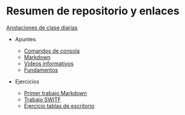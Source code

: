 # Resumen de repositorio y enlaces

[Anotaciones de clase diarias](https://github.com/CristinaSilvan/FundamentosProgramacionEOI/tree/main/Apuntes/Anotaciones_de_clase_diario)

* Apuntes
     * [Comandos de consola](https://github.com/CristinaSilvan/FundamentosProgramacionEOI/blob/main/Apuntes/1_Comandos_consola.md)
     * [Markdown](https://github.com/CristinaSilvan/FundamentosProgramacionEOI/blob/main/Apuntes/2_Markdown.md)
     * [Vídeos informativos](https://github.com/CristinaSilvan/FundamentosProgramacionEOI/blob/main/Apuntes/3_V%C3%ADdeos_informativos.md)
     * [Fundamentos](https://github.com/CristinaSilvan/FundamentosProgramacionEOI/blob/main/Apuntes/4_Fundamentos.md)

* Ejercicios
    * [Primer trabajo Markdown](https://github.com/CristinaSilvan/FundamentosProgramacionEOI/blob/main/FICHEROMDVSCODE.md)
    * [Trabajo SWITF](https://github.com/CristinaSilvan/FundamentosProgramacionEOI/blob/main/Ejercicios/Parte%201%20-%20Markdown/(1)Trabajo%20grupal%20(20%20abril).md)
    * [Ejercicio tablas de escritorio](https://github.com/CristinaSilvan/FundamentosProgramacionEOI/blob/main/Ejercicios/Parte%201%20-%20Markdown/(2)%20Ejercicios%20tablas%20de%20escritorio.md)
